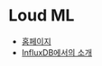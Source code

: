
# Loud ML

* [홈페이지](https://loudml.io/)
* [InfluxDB에서의 소개](https://www.influxdata.com/partners/loud-ml/)
